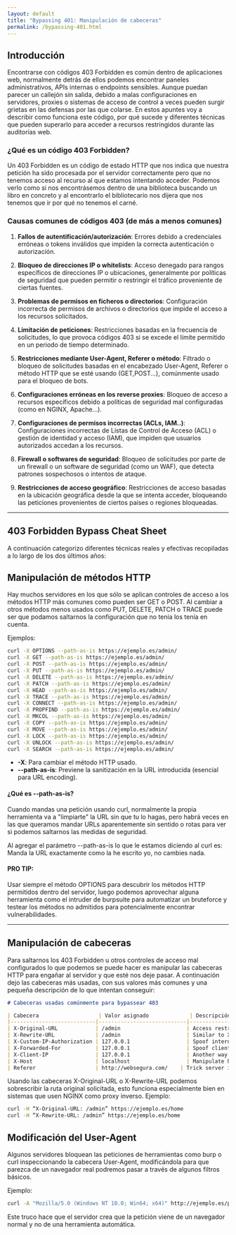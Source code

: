```yaml
---
layout: default
title: "Bypassing 401: Manipulación de cabeceras"
permalink: /bypassing-401.html
---
```


## Introducción 

Encontrarse con códigos 403 Forbidden es común dentro de aplicaciones web, normalmente detrás de ellos podemos encontrar paneles administrativos, APIs internas o endpoints sensibles. Aunque puedan parecer un callejón sin salida, debido a malas configuraciones en servidores, proxies o sistemas de acceso de control a veces pueden surgir grietas en las defensas por las que colarse. En estos apuntes voy a describir como funciona este código, por qué sucede y diferentes técnicas que pueden superarlo para acceder a recursos restringidos durante las auditorías web. 

### ¿Qué es un código 403 Forbidden? 

Un 403 Forbidden es un código de estado HTTP que nos indica que nuestra petición ha sido procesada por el servidor correctamente pero que no tenemos acceso al recurso al que estamos intentando acceder. Podemos verlo como si nos encontrásemos dentro de una biblioteca buscando un libro en concreto y al encontrarlo el bibliotecario nos dijera que nos tenemos que ir por qué no tenemos el carné.

### Causas comunes de códigos 403 (de más a menos comunes)

1. **Fallos de autentificación/autorización**: Errores debido a credenciales erróneas o tokens inválidos que impiden la correcta autenticación o autorización.

2. **Bloqueo de direcciones IP o whitelists**: Acceso denegado para rangos específicos de direcciones IP o ubicaciones, generalmente por políticas de seguridad que pueden permitir o restringir el tráfico proveniente de ciertas fuentes. 

3. **Problemas de permisos en ficheros o directorios**: Configuración incorrecta de permisos de archivos o directorios que impide el acceso a los recursos solicitados. 

4. **Limitación de peticiones**: Restricciones basadas en la frecuencia de solicitudes, lo que provoca códigos 403 si se excede el límite permitido en un periodo de tiempo determinado. 

5. **Restricciones mediante User-Agent, Referer o método**: Filtrado o bloqueo de solicitudes basadas en el encabezado User-Agent, Referer o método HTTP que se esté usando (GET,POST...), comúnmente usado para el bloqueo de bots. 

6. **Configuraciones erróneas en los reverse proxies**: Bloqueo de acceso a recursos específicos debido a políticas de seguridad mal configuradas (como en NGINX, Apache...).

7. **Configuraciones de permisos incorrectas (ACLs, IAM..)**:  Configuraciones incorrectas de Listas de Control de Acceso (ACL) o gestión de identidad y acceso (IAM), que impiden que usuarios autorizados accedan a los recursos.

8. **Firewall o softwares de seguridad**: Bloqueo de solicitudes por parte de un firewall o un software de seguridad (como un WAF), que detecta patrones sospechosos o intentos de ataque.

9. **Restricciones de acceso geográfico**: Restricciones de acceso basadas en la ubicación geográfica desde la que se intenta acceder, bloqueando las peticiones provenientes de ciertos países o regiones bloqueadas. 

***
## 403 Forbidden Bypass Cheat Sheet

A continuación categorizo diferentes técnicas reales y efectivas recopiladas a lo largo de los dos últimos años: 

## Manipulación de métodos HTTP

Hay muchos servidores en los que sólo se aplican controles de acceso a los métodos HTTP más comunes como pueden ser GET o POST. Al cambiar a otros métodos menos usados como PUT, DELETE, PATCH o TRACE puede ser que podamos saltarnos la configuración que no tenía los tenía en cuenta. 

Ejemplos: 

```bash
curl -X OPTIONS --path-as-is https://ejemplo.es/admin/
curl -X GET --path-as-is https://ejemplo.es/admin/
curl -X POST --path-as-is https://ejemplo.es/admin/
curl -X PUT --path-as-is https://ejemplo.es/admin/
curl -X DELETE --path-as-is https://ejemplo.es/admin/
curl -X PATCH --path-as-is https://ejemplo.es/admin/
curl -X HEAD --path-as-is https://ejemplo.es/admin/
curl -X TRACE --path-as-is https://ejemplo.es/admin/
curl -X CONNECT --path-as-is https://ejemplo.es/admin/
curl -X PROPFIND --path-as-is https://ejemplo.es/admin/
curl -X MKCOL --path-as-is https://ejemplo.es/admin/
curl -X COPY --path-as-is https://ejemplo.es/admin/
curl -X MOVE --path-as-is https://ejemplo.es/admin/
curl -X LOCK --path-as-is https://ejemplo.es/admin/
curl -X UNLOCK --path-as-is https://ejemplo.es/admin/
curl -X SEARCH --path-as-is https://ejemplo.es/admin/
```

- **-X**: Para cambiar el método HTTP usado. 
- **--path-as-is**: Previene la sanitización en la URL introducida (esencial para URL encoding).

#### ¿Qué es --path-as-is? 

Cuando mandas una petición usando curl, normalmente la propia herramienta va a "limpiarte" la URL sin que tu lo hagas, pero habrá veces en las que queramos mandar URLs aparentemente sin sentido o rotas para ver si podemos saltarnos las medidas de seguridad.

Al agregar el parámetro --path-as-is lo que le estamos diciendo al curl es: Manda la URL exactamente como la he escrito yo, no cambies nada. 

#### **PRO TIP**:

Usar siempre el método OPTIONS para descubrir los métodos HTTP permitidos dentro del servidor, luego podemos aprovechar alguna herramienta como el intruder de burpsuite para automatizar un bruteforce y testear los métodos no admitidos para potencialmente encontrar vulnerabilidades.

--- 
## Manipulación de cabeceras

Para saltarnos los 403 Forbidden u otros controles de acceso mal configurados lo que podemos se puede hacer es manipular las cabeceras HTTP para engañar al servidor y que esté nos deje pasar. A continuación dejo las cabeceras más usadas, con sus valores más comunes y una pequeña descripción de lo que intentan conseguir: 

```markdown
# Cabeceras usadas comúnmente para bypassear 403

| Cabecera                   | Valor asignado             | Descripción                                        |
|---------------------------|----------------------------|---------------------------------------------------------|
| X-Original-URL            | /admin                     | Access restricted paths via rewritten URLs              |
| X-Rewrite-URL             | /admin                     | Similar to X-Original-URL; processed by some proxies    |
| X-Custom-IP-Authorization | 127.0.0.1                  | Spoof internal IP (localhost)                           |
| X-Forwarded-For           | 127.0.0.1                  | Spoof client IP to appear as localhost                  |
| X-Client-IP               | 127.0.0.1                  | Another way to impersonate internal IP                  |
| X-Host                    | localhost                  | Manipulate host-based access controls                   |
| Referer                   | http://websegura.com/    | Trick server into trusting the source of the request    |
```

Usando las cabeceras X-Original-URL o X-Rewrite-URL podemos sobrescribir la ruta original solicitada, esto funciona especialmente bien en sistemas que usen NGINX como proxy inverso. Ejemplo:

```bash
curl -H “X-Original-URL: /admin” https://ejemplo.es/home
curl -H “X-Rewrite-URL: /admin” https://ejemplo.es/home
```

## Modificación del User-Agent

Algunos servidores bloquean las peticiones de herramientas como burp o curl inspeccionando la cabecera User-Agent, modificándola para que parezca de un navegador real podremos pasar a través de algunos filtros básicos.

Ejemplo:

````bash
curl -A "Mozilla/5.0 (Windows NT 10.0; Win64; x64)" http://ejemplo.es/privado/
`````

Este truco hace que el servidor crea que la petición viene de un navegador normal y no de una herramienta automática. 

